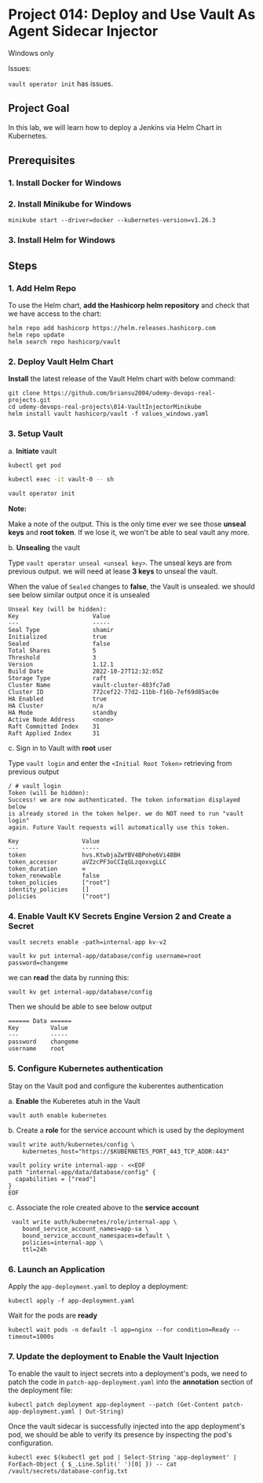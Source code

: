 # Project 014: Deploy and Use Vault As Agent Sidecar Injector

Windows only

Issues:

`vault operator init` has issues.

<!--
```dos
PS C:\devbox\udemy-devops-real-projects\014-VaultInjectorMinikube> vault operator init
vault : The term 'vault' is not recognized as the name of a cmdlet, function, script file, or operable program. Check the spelling of the name, or if a path
was included, verify that the path is correct and try again.
At line:1 char:1
+ vault operator init
+ ~~~~~
    + CategoryInfo          : ObjectNotFound: (vault:String) [], CommandNotFoundException
    + FullyQualifiedErrorId : CommandNotFoundException
```
-->

<!--
```dos
PS C:\devbox\udemy-devops-real-projects\014-VaultInjectorMinikube> docker ps
CONTAINER ID   IMAGE                                 COMMAND                  CREATED      STATUS         PORTS                                                                                                                             NAMES
c12c356d0ba7   gcr.io/k8s-minikube/kicbase:v0.0.37   "/usr/local/bin/entr…"   6 days ago   Up 4 minutes   127.0.0.1:2233->22/tcp, 127.0.0.1:2234->2376/tcp, 127.0.0.1:2236->5000/tcp, 127.0.0.1:2237->8443/tcp, 127.0.0.1:2235->32443/tcp   minikube
PS C:\devbox\udemy-devops-real-projects\014-VaultInjectorMinikube>
PS C:\devbox\udemy-devops-real-projects\014-VaultInjectorMinikube> docker exec -it c12 bash
root@minikube:/#
root@minikube:/# vault operator init
bash: vault: command not found
```
-->

## Project Goal

In this lab, we will learn how to deploy a Jenkins via Helm Chart in Kubernetes.

## Prerequisites

### 1. Install Docker for Windows

### 2. Install Minikube for Windows

```dos
minikube start --driver=docker --kubernetes-version=v1.26.3
```

### 3. Install Helm for Windows

## Steps

### 1. Add Helm Repo

To use the Helm chart, **add the Hashicorp helm repository** and check that we have access to the chart:

```dos
helm repo add hashicorp https://helm.releases.hashicorp.com
helm repo update
helm search repo hashicorp/vault
```

<!--
helm repo list

helm list

PS C:\devbox> helm repo add hashicorp https://helm.releases.hashicorp.com
"hashicorp" has been added to our repositories
PS C:\devbox> helm repo update
Hang tight while we grab the latest from our chart repositories...
...Successfully got an update from the "hashicorp" chart repository
...Successfully got an update from the "jenkins" chart repository
Update Complete. ⎈Happy Helming!⎈
PS C:\devbox> helm search repo hashicorp/vault
NAME            CHART VERSION   APP VERSION     DESCRIPTION
hashicorp/vault 0.24.0          1.13.1          Official HashiCorp Vault Chart
-->

### 2. Deploy Vault Helm Chart

**Install** the latest release of the Vault Helm chart with below command:

```dos
git clone https://github.com/briansu2004/udemy-devops-real-projects.git
cd udemy-devops-real-projects\014-VaultInjectorMinikube
helm install vault hashicorp/vault -f values_windows.yaml
```

<!--
```dos
PS C:\devbox\udemy-devops-real-projects\014-VaultInjectorMinikube> helm install vault hashicorp/vault -f values.yaml
NAME: vault
LAST DEPLOYED: Sat Apr  8 20:20:55 2023
NAMESPACE: default
STATUS: deployed
REVISION: 1
NOTES:
Thank we for installing HashiCorp Vault!

Now that we have deployed Vault, we should look over the docs on using
Vault with Kubernetes available here:

https://www.vaultproject.io/docs/

our release is named vault. To learn more about the release, try:

  $ helm status vault
  $ helm get manifest vault

PS C:\devbox\udemy-devops-real-projects\014-VaultInjectorMinikube> helm status vault
NAME: vault
LAST DEPLOYED: Sat Apr  8 20:20:55 2023
NAMESPACE: default
STATUS: deployed
REVISION: 1
NOTES:
Thank we for installing HashiCorp Vault!

Now that we have deployed Vault, we should look over the docs on using
Vault with Kubernetes available here:

https://www.vaultproject.io/docs/

our release is named vault. To learn more about the release, try:

  $ helm status vault
  $ helm get manifest vault
```
-->

### 3. Setup Vault

a. **Initiate** vault

```bash
kubectl get pod

kubectl exec -it vault-0 -- sh

vault operator init
```

<!--
```bash
/ $ vault operator init
Unseal Key 1: sSilf5U+hYtF1yMrDsLsCmMqSzyKCZKNxVdC8iag01XH
Unseal Key 2: Xw7I9jigse5JZNBeSUoC4iUjJHF02GuJmfTXQXvcCoX/
Unseal Key 3: Ih/2UfDI2i4RxwpnFaJDbnO6tzf9kHfCdpmeKhE8fPFz
Unseal Key 4: vJhMqPGPHEPL3BlIk88okNFfPdekKrsGAyXr22kULD6C
Unseal Key 5: Y+8b3yzOvN7cFxPx6oi62K7Tn0de/ahnzfYJ24VfszK8

Initial Root Token: hvs.RJGvA7wXMyKhNReZFaw6dVb9

Vault initialized with 5 key shares and a key threshold of 3. Please securely
distribute the key shares printed above. When the Vault is re-sealed,        
restarted, or stopped, you must supply at least 3 of these keys to unseal it 
before it can start servicing requests.

Vault does not store the generated root key. Without at least 3 keys to      
reconstruct the root key, Vault will remain permanently sealed!

It is possible to generate new unseal keys, provided you have a quorum of    
existing unseal keys shares. See "vault operator rekey" for more information.
```
-->

**Note:**

Make a note of the output. This is the only time ever we see those **unseal keys** and **root token**. If we lose it, we won't be able to seal vault any more.

b. **Unsealing** the vault

Type `vault operator unseal <unseal key>`. The unseal keys are from previous output. we will need at lease **3 keys** to unseal the vault.

When the value of  `Sealed` changes to **false**, the Vault is unsealed. we should see below similar output once it is unsealed

```dos
Unseal Key (will be hidden): 
Key                     Value
---                     -----
Seal Type               shamir
Initialized             true
Sealed                  false
Total Shares            5
Threshold               3
Version                 1.12.1
Build Date              2022-10-27T12:32:05Z
Storage Type            raft
Cluster Name            vault-cluster-403fc7a0
Cluster ID              772cef22-77d2-11bb-f16b-7ef69d85ac0e
HA Enabled              true
HA Cluster              n/a
HA Mode                 standby
Active Node Address     <none>
Raft Committed Index    31
Raft Applied Index      31
```

c. Sign in to Vault with **root** user

Type `vault login` and enter the `<Initial Root Token>` retrieving from previous output

```dos
/ # vault login
Token (will be hidden): 
Success! we are now authenticated. The token information displayed below
is already stored in the token helper. we do NOT need to run "vault login"
again. Future Vault requests will automatically use this token.

Key                  Value
---                  -----
token                hvs.KtwbjaZwYBV4BPohe6Vi48BH
token_accessor       aVZzcPF3oCCIqGLzqoxvgLLC
token_duration       ∞
token_renewable      false
token_policies       ["root"]
identity_policies    []
policies             ["root"]
```

### 4. Enable Vault KV Secrets Engine Version 2 and Create a Secret

<!--
> Refer to <https://developer.hashicorp.com/vault/docs/secrets/kv/kv-v2>
-->

```dos
vault secrets enable -path=internal-app kv-v2

vault kv put internal-app/database/config username=root password=changeme
```

we can **read** the data by running this:

```dos
vault kv get internal-app/database/config
```

Then we should be able to see below output

```dos
====== Data ======
Key         Value
---         -----
password    changeme
username    root
```

### 5. Configure Kubernetes authentication

Stay on the Vault pod and configure the kuberentes authentication

a. **Enable** the Kuberetes atuh in the Vault

```dos
vault auth enable kubernetes
```

b. Create a **role** for the service account which is used by the deployment

```dos
vault write auth/kubernetes/config \
    kubernetes_host="https://$KUBERNETES_PORT_443_TCP_ADDR:443"

vault policy write internal-app - <<EOF
path "internal-app/data/database/config" {
  capabilities = ["read"]
}
EOF
```

<!--
> Note: Since version 2 kv has prefixed `data/`, our secret path will be `internal-app/data/database/config`, instead of `internal-app/database/config`
-->

c. Associate the role created above to the **service account**

```dos
 vault write auth/kubernetes/role/internal-app \
    bound_service_account_names=app-sa \
    bound_service_account_namespaces=default \
    policies=internal-app \
    ttl=24h
```

### 6. Launch an Application

Apply the `app-deployment.yaml` to deploy a deployment:

```dos
kubectl apply -f app-deployment.yaml
```

Wait for the pods are **ready**

```dos
kubectl wait pods -n default -l app=nginx --for condition=Ready --timeout=1000s
```

### 7. Update the deployment to Enable the Vault Injection

To enable the vault to inject secrets into a deployment's pods, we need to patch the  code in `patch-app-deployment.yaml` into the **annotation** section of the deployment file:

<!--
```dos
kubectl patch deployment app-deployment --patch "$(cat patch-app-deployment.yaml)"
```

==>
-->

```dos
kubectl patch deployment app-deployment --patch (Get-Content patch-app-deployment.yaml | Out-String)
```

Once the vault sidecar is successfully injected into the app deployment's pod, we should be able to verify its presence by inspecting the pod's configuration.

<!--
```dos
kubectl exec $(kubectl get pod|grep app-deployment|awk '{print $1}') -- cat /vault/secrets/database-config.txt
```

==>
-->

```dos
kubectl exec $(kubectl get pod | Select-String 'app-deployment' | ForEach-Object { $_.Line.Split(' ')[0] }) -- cat /vault/secrets/database-config.txt
```

